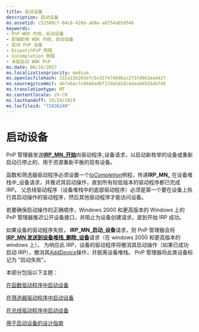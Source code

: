 ```yaml
---
title: 启动设备
description: 启动设备
ms.assetid: c52588cf-04c8-420d-a68e-a8754a65d546
keywords:
- PnP WDK 内核，启动设备
- 即插即用 WDK 内核，启动设备
- 启动 PnP 设备
- DispatchPnP 例程
- IoCompletion 例程
- 未能启动 WDK PnP
ms.date: 06/16/2017
ms.localizationpriority: medium
ms.openlocfilehash: 332a15b203efc5e357474696ac2f37d963ead42f
ms.sourcegitcommit: 4b7a6ac7c68e6ad6f27da5d1dc4deabd5d34b748
ms.translationtype: MT
ms.contentlocale: zh-CN
ms.lasthandoff: 10/24/2019
ms.locfileid: "72836240"
---
```

# <a name="starting-a-device"></a>启动设备





PnP 管理器发送[**IRP\_MN\_开始**](https://docs.microsoft.com/windows-hardware/drivers/kernel/irp-mn-start-device)向驱动程序\_设备请求，以启动新枚举的设备或重新启动已停止的、用于资源重新平衡的现有设备。

函数和筛选器驱动程序必须设置一个[*IoCompletion*](https://docs.microsoft.com/windows-hardware/drivers/ddi/wdm/nc-wdm-io_completion_routine)例程，传递**IRP\_MN\_** 在设备堆栈中\_设备请求，并推迟其启动操作，直到所有较低版本的驱动程序都已完成 IRP。 父总线驱动程序（设备堆栈中的底部驱动程序）必须是第一个要在设备上执行其启动操作的驱动程序，然后其他驱动程序才能访问设备。

若要确保启动操作的正确顺序，Windows 2000 和更高版本的 Windows 上的 PnP 管理器推迟公开设备接口，并阻止为设备创建请求，直到开始 IRP 成功。

如果设备的驱动程序失败， **IRP\_MN\_启动\_设备**请求，则 PnP 管理器会将[**IRP\_MN 发送到设备堆栈\_删除\_设备**](https://docs.microsoft.com/windows-hardware/drivers/kernel/irp-mn-remove-device)请求（在 windows 2000 和更高版本的 windows 上）。 为响应此 IRP，设备的驱动程序将撤消其启动操作（如果已成功启动 IRP），撤消其[*AddDevice*](https://docs.microsoft.com/windows-hardware/drivers/ddi/wdm/nc-wdm-driver_add_device)操作，并脱离设备堆栈。 PnP 管理器将此类设备标记为 "启动失败"。

本部分包括以下主题：

[在函数驱动程序中启动设备](starting-a-device-in-a-function-driver.md)

[在筛选器驱动程序中启动设备](starting-a-device-in-a-filter-driver.md)

[在总线驱动程序中启动设备](starting-a-device-in-a-bus-driver.md)

[用于启动设备的设计指南](design-guidelines-for-starting-devices.md)

 

 




